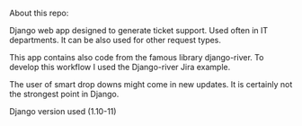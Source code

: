 About this repo:

Django web app  designed to generate ticket support. Used often in IT departments. 
It can be also used for other request types. 

This app contains also code from the famous library django-river. To develop this workflow I used the Django-river Jira example.

The user of smart drop downs might come in new updates. It is certainly not the strongest point in Django.

Django version used (1.10-11)
